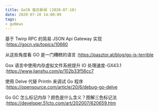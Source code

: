 ```yaml
---
title: GoCN 每日新闻 (2020-07-10)
date: 2020-07-10 14:00:09
tags:
- goNews
---
```

基于 Twirp RPC 的简易 JSON Api Gateway 实现 :https://gocn.vip/topics/10660

从这些角度看 GO 是一门糟糕的语言 :https://pasztor.at/blog/go-is-terrible

Gox 语言中使用内存虚拟文件系统提升 IO 处理速度-GX43.1 :https://www.jianshu.com/p/102b33f56cc7

使用 Delve 代替 Println 来调试 Go 程序 :https://opensource.com/article/20/6/debug-go-delve

Go GC 怎么标记内存？颜色是什么含义？图解三色标记法 :https://developer.51cto.com/art/202007/620659.htm

